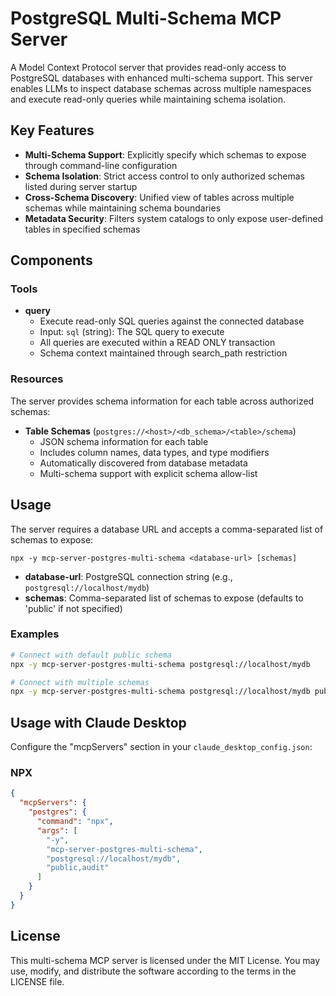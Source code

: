 # PostgreSQL Multi-Schema MCP Server

A Model Context Protocol server that provides read-only access to PostgreSQL databases with enhanced multi-schema support. This server enables LLMs to inspect database schemas across multiple namespaces and execute read-only queries while maintaining schema isolation.

## Key Features

- **Multi-Schema Support**: Explicitly specify which schemas to expose through command-line configuration
- **Schema Isolation**: Strict access control to only authorized schemas listed during server startup
- **Cross-Schema Discovery**: Unified view of tables across multiple schemas while maintaining schema boundaries
- **Metadata Security**: Filters system catalogs to only expose user-defined tables in specified schemas

## Components

### Tools

- **query**
  - Execute read-only SQL queries against the connected database
  - Input: `sql` (string): The SQL query to execute
  - All queries are executed within a READ ONLY transaction
  - Schema context maintained through search_path restriction

### Resources

The server provides schema information for each table across authorized schemas:

- **Table Schemas** (`postgres://<host>/<db_schema>/<table>/schema`)
  - JSON schema information for each table
  - Includes column names, data types, and type modifiers
  - Automatically discovered from database metadata
  - Multi-schema support with explicit schema allow-list

## Usage

The server requires a database URL and accepts a comma-separated list of schemas to expose:

```
npx -y mcp-server-postgres-multi-schema <database-url> [schemas]
```

- **database-url**: PostgreSQL connection string (e.g., `postgresql://localhost/mydb`)
- **schemas**: Comma-separated list of schemas to expose (defaults to 'public' if not specified)

### Examples

```bash
# Connect with default public schema
npx -y mcp-server-postgres-multi-schema postgresql://localhost/mydb

# Connect with multiple schemas
npx -y mcp-server-postgres-multi-schema postgresql://localhost/mydb public,analytics,staging
```

## Usage with Claude Desktop

Configure the "mcpServers" section in your `claude_desktop_config.json`:

### NPX

```json
{
  "mcpServers": {
    "postgres": {
      "command": "npx",
      "args": [
        "-y",
        "mcp-server-postgres-multi-schema",
        "postgresql://localhost/mydb",
        "public,audit"
      ]
    }
  }
}
```

## License

This multi-schema MCP server is licensed under the MIT License. You may use, modify, and distribute the software according to the terms in the LICENSE file.
